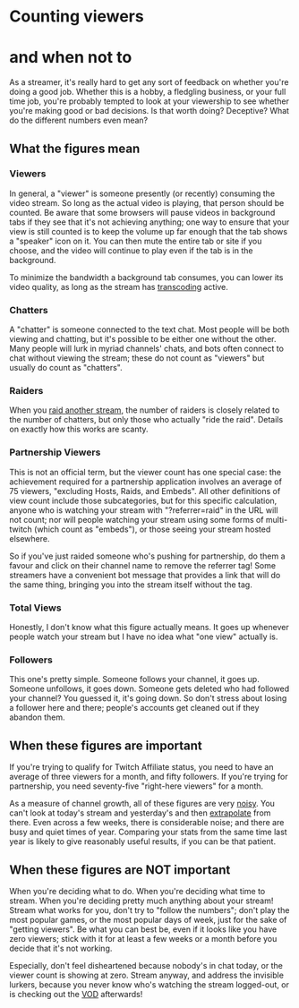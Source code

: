 # Counting viewers
# and when not to

As a streamer, it's really hard to get any sort of feedback on whether you're
doing a good job. Whether this is a hobby, a fledgling business, or your full
time job, you're probably tempted to look at your viewership to see whether
you're making good or bad decisions. Is that worth doing? Deceptive? What do
the different numbers even mean?

## What the figures mean

### Viewers

In general, a "viewer" is someone presently (or recently) consuming the video
stream. So long as the actual video is playing, that person should be counted.
Be aware that some browsers will pause videos in background tabs if they see
that it's not achieving anything; one way to ensure that your view is still
counted is to keep the volume up far enough that the tab shows a "speaker" icon
on it. You can then mute the entire tab or site if you choose, and the video
will continue to play even if the tab is in the background.

To minimize the bandwidth a background tab consumes, you can lower its video
quality, as long as the stream has [transcoding](Glossary#transcoding) active.

### Chatters

A "chatter" is someone connected to the text chat. Most people will be both
viewing and chatting, but it's possible to be either one without the other.
Many people will lurk in myriad channels' chats, and bots often connect to
chat without viewing the stream; these do not count as "viewers" but usually
do count as "chatters".

### Raiders

When you [raid another stream](RaidingOnTwitch), the number of raiders is
closely related to the number of chatters, but only those who actually "ride
the raid". Details on exactly how this works are scanty.

### Partnership Viewers

This is not an official term, but the viewer count has one special case: the
achievement required for a partnership application involves an average of 75
viewers, "excluding Hosts, Raids, and Embeds". All other definitions of view
count include those subcategories, but for this specific calculation, anyone
who is watching your stream with "?referrer=raid" in the URL will not count;
nor will people watching your stream using some forms of multi-twitch (which
count as "embeds"), or those seeing your stream hosted elsewhere.

So if you've just raided someone who's pushing for partnership, do them a
favour and click on their channel name to remove the referrer tag! Some
streamers have a convenient bot message that provides a link that will do the
same thing, bringing you into the stream itself without the tag.

### Total Views

Honestly, I don't know what this figure actually means. It goes up whenever
people watch your stream but I have no idea what "one view" actually is.

### Followers

This one's pretty simple. Someone follows your channel, it goes up. Someone
unfollows, it goes down. Someone gets deleted who had followed your channel?
You guessed it, it's going down. So don't stress about losing a follower here
and there; people's accounts get cleaned out if they abandon them.

## When these figures are important

If you're trying to qualify for Twitch Affiliate status, you need to have an
average of three viewers for a month, and fifty followers. If you're trying for
partnership, you need seventy-five "right-here viewers" for a month.

As a measure of channel growth, all of these figures are very [noisy](Glossary#noise).
You can't look at today's stream and yesterday's and then [extrapolate](https://xkcd.com/605/)
from there. Even across a few weeks, there is considerable noise; and there are
busy and quiet times of year. Comparing your stats from the same time last year
is likely to give reasonably useful results, if you can be that patient.

## When these figures are NOT important

When you're deciding what to do. When you're deciding what time to stream. When
you're deciding pretty much anything about your stream! Stream what works for
you, don't try to "follow the numbers"; don't play the most popular games, or
the most popular days of week, just for the sake of "getting viewers". Be what
you can best be, even if it looks like you have zero viewers; stick with it
for at least a few weeks or a month before you decide that it's not working.

Especially, don't feel disheartened because nobody's in chat today, or the
viewer count is showing at zero. Stream anyway, and address the invisible
lurkers, because you never know who's watching the stream logged-out, or is
checking out the [VOD](Glossary#vod) afterwards!
